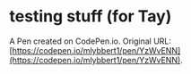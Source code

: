 # testing stuff (for Tay)

A Pen created on CodePen.io. Original URL: [https://codepen.io/mlybbert1/pen/YzWvENN](https://codepen.io/mlybbert1/pen/YzWvENN).


